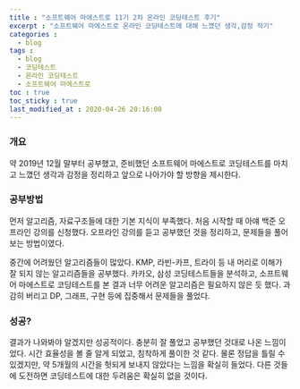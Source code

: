 ```yaml
---
title : "소프트웨어 마에스트로 11기 2차 온라인 코딩테스트 후기"
excerpt : "소프트웨어 마에스트로 온라인 코딩테스트에 대해 느꼈던 생각,감정 적기"
categories : 
  - blog
tags :
  - blog
  - 코딩테스트
  - 온라인 코딩테스트
  - 소프트웨어 마에스트로
toc : true
toc_sticky : true
last_modified_at : 2020-04-26 20:16:00
---
```


### 개요

약 2019년 12월 말부터 공부했고, 준비했던 소프트웨어 마에스트로 코딩테스트를 마치고 느꼈던 생각과 감정을 정리하고 앞으로 나아가야 할 방향을 제시한다.



### 공부방법

먼저 알고리즘, 자료구조들에 대한 기본 지식이 부족했다. 처음 시작할 때 아얘 백준 오프라인 강의를 신청했다. 오프라인 강의를 듣고 공부했던 것을 정리하고, 문제들을 풀어보는 방법이였다.

중간에 어려웠던 알고리즘들이 많았다. KMP, 라빈-카프, 트라이 등 내 머리로 이해가 잘 되지 않는 알고리즘들을 공부했다. 카카오, 삼성 코딩테스트들을 분석하고, 소프트웨어 마에스트로 코딩테스트를 본 결과 너무 어려운 알고리즘은 필요하지 않은 듯 했다. 과감히 버리고 DP, 그래프, 구현 등에 집중해서 문제들을 풀었다.



### 성공?

결과가 나와봐야 알겠지만 성공적이다. 충분히 잘 풀었고 공부했던 것대로 나온 느낌이었다. 시간 효율성을 볼 줄 알게 되었고, 침착하게 풀이한 것 같다.  물론 정답을 틀릴 수 있겠지만, 약 5개월의 시간을 헛되게 보내지 않았다는 느낌을 확실히 들었다. 다른 것들에 도전하면 코딩테스트에 대한 두려움은 확실히 없을 것이다. 